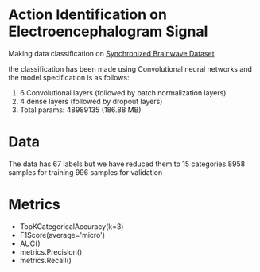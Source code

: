 # Action Identification on Electroencephalogram Signal

Making data classification on [Synchronized Brainwave Dataset](https://www.kaggle.com/datasets/berkeley-biosense/synchronized-brainwave-dataset/data)

the classification has been made using Convolutional neural networks and the model specification is as follows:
1. 6 Convolutional layers (followed by batch normalization layers)
2. 4 dense layers (followed by dropout layers)
3. Total params: 48989135 (186.88 MB)

# Data
The data has 67 labels but we have reduced them to 15 categories
8958 samples for training
996 samples for validation

# Metrics
 - TopKCategoricalAccuracy(k=3)
 - F1Score(average='micro')
 - AUC()
 - metrics.Precision()
 - metrics.Recall()



